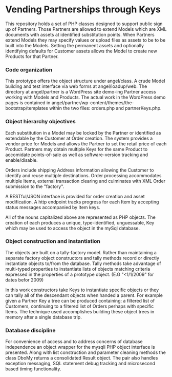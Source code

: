 # Vending Partnerships through Keys

This repository holds a set of PHP classes designed to support public
sign up of Partners. Those Partners are allowed to extend Models which
are XML documents with assets at identified substitution points. When
Partners extend Models they may specify values or upload files as
assets to be to be built into the Models. Setting the permanent assets
and optionally identifying defaults for Customer assets allows the
Model to create new Products for that Partner.

### Code organization

This prototype offers the object structure under angel/class. A crude
Model building and test interface via web forms at
angel/loadup/web. The directory at angel/partner is a WordPress site
demo-ing Partner access working with Models and Products. The actual
work in the WordPress demo pages is contained in
angel/partner/wp-content/themes/the-bootstrap/templates within the two
files: orders.php and partnerKeys.php.

### Object hierarchy objectives

Each substitution in a Model may be locked by the Partner or
identified as extendable by the Customer at Order creation. The system
provides a vendor price for Models and allows the Partner to set the
retail price of each Product. Partners may obtain multiple Keys for
the same Product to accomidate points-of-sale as well as
software-version tracking and enable/disable.

Orders include shipping Address information allowing the Customer to
identify and reuse multiple destinations. Order processing
accommodates multiple Items, external transaction clearing and
culminates with XML Order submission to the "factory".

A RESTful/JSON interface is provided for order creation and asset
modification. A http endpoint tracks progress for each Item by
accepting status messages accompanied by Item keys.

All of the nouns capitalized above are represented as PHP objects. The
creation of each produces a unique, type-identified, unguessable, Key
which may be used to access the object in the mySql database.

### Object construction and instantiation

The objects are built on a tally-factory model. Rather than
maintaining a separate factory object constructors and tally methods
record or directly instantiate objects to/from the database. Tally
methods take advantage of multi-typed properties to instantiate lists
of objects matching criteria expressed in the properties of a
prototype object. (E.G "<1/1/2009" for dates befor 2009)

In this work constructors take Keys to instantiate specific objects or
they can tally all of the descendant objects when handed a parent. For
example given a Partner Key a tree can be produced containing: a
filtered list of Customers, continuing to a filtered list of Orders
perhaps with specific Items. The technique used accomplishes building
these object trees in memory after a single database trip.

### Database discipline 

For convenience of access and to address concerns of database
independence an object wrapper for the mysqli PHP object interface is
presented. Along with list construction and parameter cleaning methods
the class DboMy returns a consolidated Result object. The pair also
handles exception messaging, SQL statement debug tracking and
microsecond based timing functionality.
